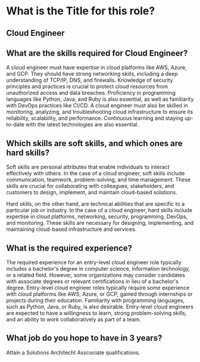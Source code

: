 # What is the Title for this role?

## Cloud Engineer

## What are the skills required for Cloud Engineer?

A cloud engineer must have expertise in cloud platforms like AWS, Azure, and GCP. They should have strong networking skills, including a deep understanding of TCP/IP, DNS, and firewalls. Knowledge of security principles and practices is crucial to protect cloud resources from unauthorized access and data breaches. Proficiency in programming languages like Python, Java, and Ruby is also essential, as well as familiarity with DevOps practices like CI/CD. A cloud engineer must also be skilled in monitoring, analyzing, and troubleshooting cloud infrastructure to ensure its reliability, scalability, and performance. Continuous learning and staying up-to-date with the latest technologies are also essential.

## Which skills are soft skills, and which ones are hard skills?

Soft skills are personal attributes that enable individuals to interact effectively with others. In the case of a cloud engineer, soft skills include communication, teamwork, problem-solving, and time management. These skills are crucial for collaborating with colleagues, stakeholders, and customers to design, implement, and maintain cloud-based solutions.

Hard skills, on the other hand, are technical abilities that are specific to a particular job or industry. In the case of a cloud engineer, hard skills include expertise in cloud platforms, networking, security, programming, DevOps, and monitoring. These skills are necessary for designing, implementing, and maintaining cloud-based infrastructure and services.

## What is the required experience?

The required experience for an entry-level cloud engineer role typically includes a bachelor's degree in computer science, information technology, or a related field. However, some organizations may consider candidates with associate degrees or relevant certifications in lieu of a bachelor's degree. Entry-level cloud engineer roles typically require some experience with cloud platforms like AWS, Azure, or GCP, gained through internships or projects during their education. Familiarity with programming languages, such as Python, Java, or Ruby, is also desirable. Entry-level cloud engineers are expected to have a willingness to learn, strong problem-solving skills, and an ability to work collaboratively as part of a team.

## What job do you hope to have in 3 years?

Attain a Solutions Architecht Asscociate qualifications.